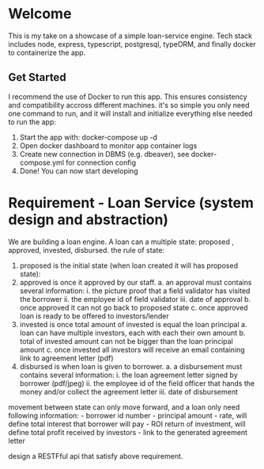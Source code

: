# Welcome

This is my take on a showcase of a simple loan-service engine. Tech stack includes node, express, typescript, postgresql, typeORM, and finally docker to containerize the app.

## Get Started

I recommend the use of Docker to run this app. This ensures consistency and compatibility accross different machines. it's so simple you only need one command to run, and it will install and initialize everything else needed to run the app:

1. Start the app with: docker-compose up -d
2. Open docker dashboard to monitor app container logs
3. Create new connection in DBMS (e.g. dbeaver), see docker-compose.yml for connection config
4. Done! You can now start developing

# Requirement - Loan Service (system design and abstraction)

We are building a loan engine. A loan can a multiple state: proposed , approved, invested, disbursed. the rule of state:

1. proposed is the initial state (when loan created it will has proposed state):
2. approved is once it approved by our staff.
   a. an approval must contains several information:
   i. the picture proof that a field validator has visited the borrower
   ii. the employee id of field validator
   iii. date of approval
   b. once approved it can not go back to proposed state
   c. once approved loan is ready to be offered to investors/lender
3. invested is once total amount of invested is equal the loan principal
   a. loan can have multiple investors, each with each their own amount
   b. total of invested amount can not be bigger than the loan principal amount
   c. once invested all investors will receive an email containing link to agreement letter (pdf)
4. disbursed is when loan is given to borrower.
   a. a disbursement must contains several information:
   i. the loan agreement letter signed by borrower (pdf/jpeg)
   ii. the employee id of the field officer that hands the money and/or collect the agreement letter
   iii. date of disbursement

movement between state can only move forward, and a loan only need following information: - borrower id number - principal amount - rate, will define total interest that borrower will pay - ROI return of investment, will define total profit received by investors - link to the generated agreement letter

design a RESTFful api that satisfy above requirement.
